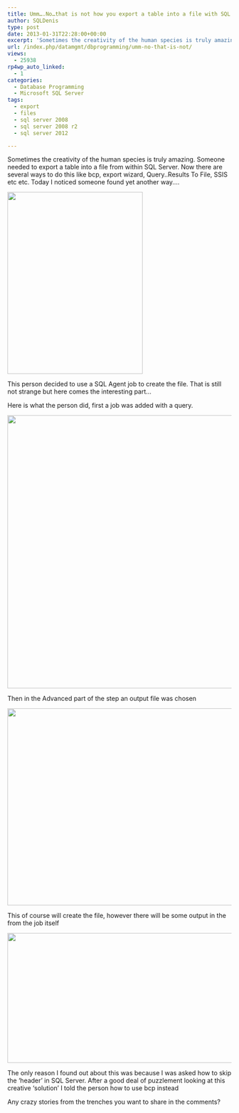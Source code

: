 ```yaml
---
title: Umm….No…that is not how you export a table into a file with SQL Server
author: SQLDenis
type: post
date: 2013-01-31T22:28:00+00:00
excerpt: 'Sometimes the creativity of the human species is truly amazing. Someone needed to export a table into a file from within SQL Server. Now there are several ways to do this like bcp, export wizard, Query..Results To File, SSIS etc etc. Today I noticed som&hellip;'
url: /index.php/datamgmt/dbprogramming/umm-no-that-is-not/
views:
  - 25938
rp4wp_auto_linked:
  - 1
categories:
  - Database Programming
  - Microsoft SQL Server
tags:
  - export
  - files
  - sql server 2008
  - sql server 2008 r2
  - sql server 2012

---
```

Sometimes the creativity of the human species is truly amazing. Someone needed to export a table into a file from within SQL Server. Now there are several ways to do this like bcp, export wizard, Query..Results To File, SSIS etc etc. Today I noticed someone found yet another way&#8230;.

<div class="image_block">
  <a href="/wp-content/uploads/blogs/DataMgmt/Denis/ADvent/UmmNo.PNG?mtime=1359677914"><img alt="" src="/wp-content/uploads/blogs/DataMgmt/Denis/ADvent/UmmNo.PNG?mtime=1359677914" width="304" height="409" /></a>
</div>

This person decided to use a SQL Agent job to create the file. That is still not strange but here comes the interesting part&#8230;

Here is what the person did, first a job was added with a query.

<div class="image_block">
  <a href="/wp-content/uploads/blogs/DataMgmt/Denis/Oracle/FubarJob.PNG?mtime=1359678193"><img alt="" src="/wp-content/uploads/blogs/DataMgmt/Denis/Oracle/FubarJob.PNG?mtime=1359678193" width="684" height="614" /></a>
</div>

Then in the Advanced part of the step an output file was chosen

<div class="image_block">
  <a href="/wp-content/uploads/blogs/DataMgmt/Denis/Oracle/FubarJobAdvanced.PNG?mtime=1359678202"><img alt="" src="/wp-content/uploads/blogs/DataMgmt/Denis/Oracle/FubarJobAdvanced.PNG?mtime=1359678202" width="512" height="443" /></a>
</div>

This of course will create the file, however there will be some output in the from the job itself

<div class="image_block">
  <a href="/wp-content/uploads/blogs/DataMgmt/Denis/Oracle/FubarJobOutput.PNG?mtime=1359678223"><img alt="" src="/wp-content/uploads/blogs/DataMgmt/Denis/Oracle/FubarJobOutput.PNG?mtime=1359678223" width="666" height="292" /></a>
</div>

The only reason I found out about this was because I was asked how to skip the &#8216;header&#8217; in SQL Server. After a good deal of puzzlement looking at this creative &#8216;solution&#8217; I told the person how to use bcp instead

Any crazy stories from the trenches you want to share in the comments?